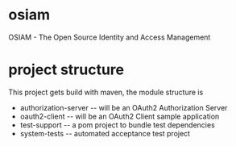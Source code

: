 osiam
=====

OSIAM - The Open Source Identity and Access Management

project structure
=================

This project gets build with maven, the module structure is

* authorization-server -- will be an OAuth2 Authorization Server 
* oauth2-client -- will be an OAuth2 Client sample application
* test-support -- a pom project to bundle test dependencies
* system-tests -- automated acceptance test project

